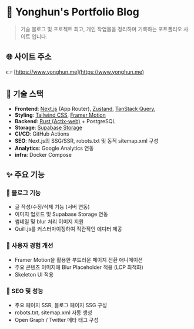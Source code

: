 # 📝 Yonghun's Portfolio Blog

> 기술 블로그 및 프로젝트 회고, 개인 작업물을 정리하며 기록하는 포트폴리오 사이트 입니다.

## 🌐 사이트 주소

👉 [https://www.yonghun.me](https://www.yonghun.me)

## 🔧 기술 스택

- **Frontend**: [Next.js](https://nextjs.org/) (App Router), [Zustand](https://zustand-demo.pmnd.rs/), [TanStack Query](https://tanstack.com/query/latest), 
- **Styling**: [Tailwind CSS](https://tailwindcss.com/), [Framer Motion](https://motion.dev/)
- **Backend**: [Rust (Actix-web)](https://actix.rs/) + PostgreSQL
- **Storage**: [Supabase Storage](https://supabase.com/)
- **CI/CD**: GitHub Actions
- **SEO**: Next.js의 SSG/SSR, robots.txt 및 동적 sitemap.xml 구성
- **Analytics**: Google Analytics 연동
- **infra**: Docker Compose

## ✨ 주요 기능

### 🔹 블로그 기능

- 글 작성/수정/삭제 기능 (서버 연동)
- 이미지 업로드 및 Supabase Storage 연동
- 썸네일 및 blur 처리 이미지 지원
- Quill.js를 커스터마이징하여 직관적인 에디터 제공

### 🔹 사용자 경험 개선

- Framer Motion을 활용한 부드러운 페이지 전환 애니메이션
- 주요 콘텐츠 이미지에 Blur Placeholder 적용 (LCP 최적화)
- Skeleton UI 적용

### 🔹 SEO 및 성능

- 주요 페이지 SSR, 블로그 페이지 SSG 구성
- robots.txt, sitemap.xml 자동 생성
- Open Graph / Twitter 메타 태그 구성
